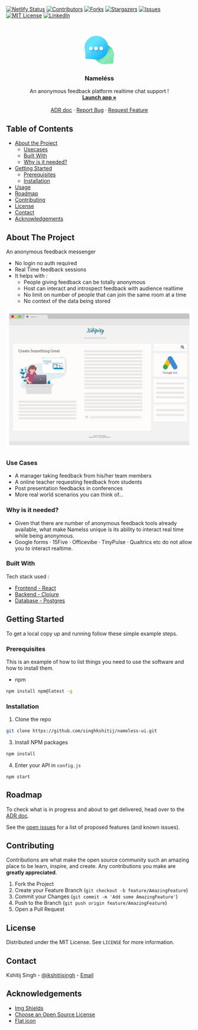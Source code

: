 [![Netlify Status](https://api.netlify.com/api/v1/badges/047a0bd7-2703-48ca-8bd8-07b1151857c4/deploy-status)](https://app.netlify.com/sites/namelessapp/deploys)
[![Contributors][contributors-shield]][contributors-url]
[![Forks][forks-shield]][forks-url]
[![Stargazers][stars-shield]][stars-url]
[![Issues][issues-shield]][issues-url]
[![MIT License][license-shield]][license-url]
[![LinkedIn][linkedin-shield]][linkedin-url]



<!-- PROJECT LOGO -->
<br />
<p align="center">
  <a href="https://github.com/singhkshitij/nameless-ui">
    <img src="public/assets/images/anonymous.png" alt="Logo" width="80" height="80">
  </a>

  <h3 align="center">Nameléss</h3>

  <p align="center">
    An anonymous feedback platform realtime chat support !
    <br />
    <a href="https://namelss.com"><strong>Launch app »</strong></a>
    <br />
    <br />
    <a href="https://docs.google.com/document/d/1Yhp8g4n9ISx1rKzYzL-qt9fs8BNQRiLf0agn9uY8sFk/edit">ADR doc</a>
    ·
    <a href="https://github.com/singhkshitij/nameless-ui/issues">Report Bug</a>
    ·
    <a href="https://github.com/singhkshitij/nameless-ui/issues">Request Feature</a>
  </p>
</p>



<!-- TABLE OF CONTENTS -->
## Table of Contents

* [About the Project](#about-the-project)
  * [Usecases](#use-cases)
  * [Built With](#built-with)
  * [Why is it needed?](#why-is-it-needed) 
* [Getting Started](#getting-started)
  * [Prerequisites](#prerequisites)
  * [Installation](#installation)
* [Usage](#usage)
* [Roadmap](#roadmap)
* [Contributing](#contributing)
* [License](#license)
* [Contact](#contact)
* [Acknowledgements](#acknowledgements)



<!-- ABOUT THE PROJECT -->
## About The Project

An anonymous feedback messenger
* No login no auth required
* Real Time feedback sessions
* It helps with :
    - People giving feedback can be totally anonymous
    - Host can interact and introspect feedback with audience realtime
    - No limit on number of people that can join the same room at a time
    - No context of the data being stored

[![Product Name Screen Shot][product-screenshot]](https://namelss.com)

### Use Cases
* A manager taking feedback from his/her team members
* A online teacher requesting feedback from students
* Post presentation feedbacks in conferences
* More real world scenarios you can think of...

### Why is it needed? 
* Given that there are number of anonymous feedback tools already available, what make Namelss unique is its ability to interact real time while being anonymous.
* Google forms · 15Five · ‎Officevibe · ‎TinyPulse · ‎Qualtrics etc do not allow you to interact realtime. 

### Built With
Tech stack used : 
* [Frontend - React](https://reactjs.org/)
* [Backend - Clojure](https://clojure.org/)
* [Database - Postgres](https://www.postgresql.org/)

<!-- GETTING STARTED -->
## Getting Started

To get a local copy up and running follow these simple example steps.

### Prerequisites

This is an example of how to list things you need to use the software and how to install them.
* npm
```sh
npm install npm@latest -g
```

### Installation

1. Clone the repo
```sh
git clone https://github.com/singhkshitij/nameless-ui.git
```
3. Install NPM packages
```sh
npm install
```
4. Enter your API in `config.js`
```JS
npm start
```

<!-- ROADMAP -->
## Roadmap
To check what is in progress and about to get delivered, head over to the [ADR doc](https://docs.google.com/document/d/1Yhp8g4n9ISx1rKzYzL-qt9fs8BNQRiLf0agn9uY8sFk/edit#heading=h.a4u119gnl3b7).

See the [open issues](https://github.com/singhkshitij/nameless-ui/issues) for a list of proposed features (and known issues).

<!-- CONTRIBUTING -->
## Contributing

Contributions are what make the open source community such an amazing place to be learn, inspire, and create. Any contributions you make are **greatly appreciated**.

1. Fork the Project
2. Create your Feature Branch (`git checkout -b feature/AmazingFeature`)
3. Commit your Changes (`git commit -m 'Add some AmazingFeature'`)
4. Push to the Branch (`git push origin feature/AmazingFeature`)
5. Open a Pull Request


<!-- LICENSE -->
## License

Distributed under the MIT License. See `LICENSE` for more information.

<!-- CONTACT -->
## Contact

Kshitij Singh - [@ikshitijsingh](https://twitter.com/ikshitijsingh) - <a href="mailto:singh_kshitij@yahoo.com">Email</a>

<!-- ACKNOWLEDGEMENTS -->
## Acknowledgements
* [Img Shields](https://shields.io)
* [Choose an Open Source License](https://choosealicense.com)
* [Flat icon](https://flaticon.com)

<!-- MARKDOWN LINKS & IMAGES -->
<!-- https://www.markdownguide.org/basic-syntax/#reference-style-links -->
[contributors-shield]: https://img.shields.io/github/contributors/singhkshitij/nameless-ui.svg?style=flat-square
[contributors-url]: https://github.com/singhkshitij/nameless-ui/graphs/contributors
[forks-shield]: https://img.shields.io/github/forks/singhkshitij/nameless-ui.svg?style=flat-square
[forks-url]: https://github.com/singhkshitij/nameless-ui/network/members
[stars-shield]: https://img.shields.io/github/stars/singhkshitij/nameless-ui.svg?style=flat-square
[stars-url]: https://github.com/singhkshitij/nameless-ui/stargazers
[issues-shield]: https://img.shields.io/github/issues/singhkshitij/nameless-ui.svg?style=flat-square
[issues-url]: https://github.com/singhkshitij/nameless-ui/issues
[license-shield]: https://img.shields.io/github/license/singhkshitij/nameless-ui.svg?style=flat-square
[license-url]: https://github.com/singhkshitij/nameless-ui/blob/master/LICENSE.txt
[linkedin-shield]: https://img.shields.io/badge/-LinkedIn-black.svg?style=flat-square&logo=linkedin&colorB=555
[linkedin-url]: https://www.linkedin.com/in/ikshitijsingh/
[product-screenshot]: https://raw.githubusercontent.com/othneildrew/Best-README-Template/master/images/screenshot.png